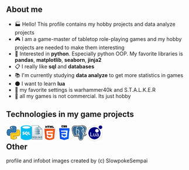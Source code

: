 ## About me
-   :factory: Hello! This profile contains my hobby projects and data analyze projects
-   :video_game: I am a game-master of tabletop role-playing games and my hobby projects are needed to make them interesting
-   :snake: Interested in **python**. Especially python OOP. My favorite libraries is **pandas**, **matplotlib**, **seaborn**, **jinja2**
-   :clipboard: I really like **sql** and **databases**
-   :books: I'm currently studying **data analyze** to get more statistics in games
-   :new_moon: I want to learn **lua**
-   :gun: my favorite settings is warhammer40k and S.T.A.L.K.E.R
-   :eyes: all my games is not commercial. Its just hobby

## Technologies in my game projects
<img align="left" alt="python" width="40px" src="python_icon.png"/>
<img align="left" alt="sql" width="30px" src="sql_icon.png"/>
<img align="left" alt="sqlite3" width="29px" src="sqlite3_icon.png"/>
<img align="left" alt="html5" width="40px" src="html_icon.png"/>
<img align="left" alt="css3" width="40px" src="css3_icon.png"/>
<img align="left" alt="postgres" width="41px" src="postgres_icon.png"/>
<img align="left" alt="lua" width="43px" src="lua_icon.png"/>
<br>

## Other
profile and infobot images created by (c) SlowpokeSempai
